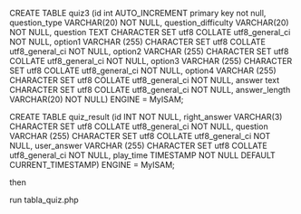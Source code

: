 CREATE TABLE quiz3 (id int AUTO_INCREMENT primary key not null, question_type VARCHAR(20) NOT NULL, question_difficulty VARCHAR(20) NOT NULL, question TEXT CHARACTER SET utf8 COLLATE utf8_general_ci NOT NULL, option1 VARCHAR (255) CHARACTER SET utf8 COLLATE utf8_general_ci NOT NULL, option2 VARCHAR (255) CHARACTER SET utf8 COLLATE utf8_general_ci NOT NULL, option3 VARCHAR (255) CHARACTER SET utf8 COLLATE utf8_general_ci NOT NULL, option4 VARCHAR (255) CHARACTER SET utf8 COLLATE utf8_general_ci NOT NULL, answer text CHARACTER SET utf8 COLLATE utf8_general_ci NOT NULL, answer_length VARCHAR(20) NOT NULL) ENGINE = MyISAM;


CREATE TABLE quiz_result (id INT NOT NULL, right_answer VARCHAR(3) CHARACTER SET utf8 COLLATE utf8_general_ci NOT NULL, question VARCHAR (255) CHARACTER SET utf8 COLLATE utf8_general_ci NOT NULL, user_answer VARCHAR (255) CHARACTER SET utf8 COLLATE utf8_general_ci NOT NULL, play_time TIMESTAMP NOT NULL DEFAULT CURRENT_TIMESTAMP) ENGINE = MyISAM;

then

run tabla_quiz.php
